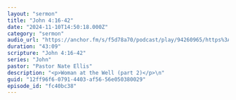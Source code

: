 ```yaml
---
layout: "sermon"
title: "John 4:16-42"
date: "2024-11-10T14:50:18.000Z"
category: "sermon"
audio_url: "https://anchor.fm/s/f5d78a70/podcast/play/94260965/https%3A%2F%2Fd3ctxlq1ktw2nl.cloudfront.net%2Fstaging%2F2024-10-11%2F389614401-44100-2-1a38aff699af.m4a"
duration: "43:09"
scripture: "John 4:16-42"
series: "John"
pastor: "Pastor Nate Ellis"
description: "<p>Woman at the Well (part 2)</p>\n"
guid: "12ff96f6-0791-4403-af56-56e050380029"
episode_id: "fc40bc38"
---
```


